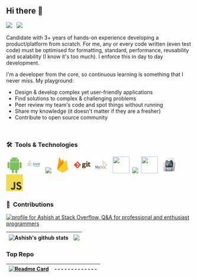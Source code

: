 ## Hi there 👋

<a align="center" href="https://www.linkedin.com/in/the-ashish-gaikwad/"><img src="https://content.linkedin.com/content/dam/me/business/en-us/amp/brand-site/v2/bg/LI-Logo.svg.original.svg" width="80px"></a> &nbsp; ![](https://komarev.com/ghpvc/?username=ashishgkwd534&color=green)

Candidate with 3+ years of hands-on experience developing a product/platform from scratch. For me, any or every code written (even test code) must be optimised for formatting, standard, performance, reusability and scalability (I know it's too much). I enforce this in day to day development.

I'm a developer from the core, so continuous learning is something that I never miss. My playground:

- Design & develop complex yet user-friendly applications
- Find solutions to complex & challenging problems
- Peer review my team's code and spot things without running
- Share my knowledge (it doesn't matter if they are a fresher)
- Contribute to open source community	
<br>

### 🛠 &nbsp;Tools & Technologies

<kbd><img height="45" src="https://raw.githubusercontent.com/github/explore/80688e429a7d4ef2fca1e82350fe8e3517d3494d/topics/android/android.png"></kbd>&nbsp;
<kbd><img height="45" src="https://raw.githubusercontent.com/github/explore/80688e429a7d4ef2fca1e82350fe8e3517d3494d/topics/java/java.png"></kbd>&nbsp;
<kbd><img height="45" src="https://cdn.icon-icons.com/icons2/2107/PNG/512/file_type_kotlin_icon_130487.png"></kbd>&nbsp;
<kbd><img height="45" src="https://raw.githubusercontent.com/github/explore/80688e429a7d4ef2fca1e82350fe8e3517d3494d/topics/firebase/firebase.png"></kbd>&nbsp;
<kbd><img height="45" src="https://raw.githubusercontent.com/github/explore/80688e429a7d4ef2fca1e82350fe8e3517d3494d/topics/git/git.png"></kbd>&nbsp;
<kbd><img height="45" src="https://raw.githubusercontent.com/github/explore/80688e429a7d4ef2fca1e82350fe8e3517d3494d/topics/mysql/mysql.png"></kbd>&nbsp;
<kbd><img height="45" width="45" src="http://www.codebind.com/wp-content/uploads/2016/09/SQLite-623x381.jpg"></kbd>&nbsp;
<kbd><img height="45" src="https://cdn.icon-icons.com/icons2/2107/PNG/512/file_type_flutter_icon_130599.png"></kbd>&nbsp;
<kbd><img height="45" width="45" src="https://upload.wikimedia.org/wikipedia/commons/a/a7/React-icon.svg"></kbd>&nbsp;
<kbd><img height="45" src="https://raw.githubusercontent.com/github/explore/4e78b534204b949518e0115bef9fee5194dcb152/topics/cordova/cordova.png"></kbd>&nbsp;
<kbd><img height="45" src="https://raw.githubusercontent.com/github/explore/80688e429a7d4ef2fca1e82350fe8e3517d3494d/topics/javascript/javascript.png"></kbd>&nbsp;
<br>

### 📖 &nbsp;Contributions

<a href="https://stackoverflow.com/users/9256497/ashish"><img src="https://stackoverflow.com/users/flair/9256497.png" width="208" height="58" alt="profile for Ashish at Stack Overflow, Q&amp;A for professional and enthusiast programmers" title="profile for Ashish at Stack Overflow, Q&amp;A for professional and enthusiast programmers"></a>

| <img align="center" src="https://github-readme-stats.vercel.app/api?username=ashishgkwd534&show_icons=true&include_all_commits=true&theme=buefy&hide_border=true" alt="Ashish's github stats" /> | <img align="center" src="https://github-readme-stats.vercel.app/api/top-langs/?username=ashishgkwd534&layout=compact&theme=buefy&hide_border=true&cache_seconds=1800" /> |
| ------------- | ------------- |

### Top Repo
| [![Readme Card](https://github-readme-stats.vercel.app/api/pin/?username=ashishgkwd534&repo=cooee-android-sdk)](https://github.com/letscooee/cooee-android-sdk) | ------------- |
| ------------- | ------------- |
